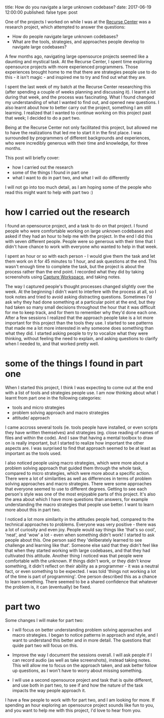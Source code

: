 title: How do you navigate a large unknown codebase?
date: 2017-06-19 12:00:00
published: false
type: post

One of the projects I worked on while I was at the [Recurse Center](https://www.recurse.com/) was a research project, which attempted to answer the questions:
- How do people navigate large unknown codebases? 
- What are the tools, strategies, and approaches people develop to navigate large codebases?

A few months ago, navigating large opensource projects seemed like a daunting and mystical task.  At the Recurse Center, I spent time exploring opensource projects with more experienced programmers.  Those experiences brought home to me that there are strategies people use to do this - it isn't magic - and inspired me to try and find out what they are.

I spent the last week of my batch at the Recurse Center researching this (after spending a couple of weeks planning and discussing it).  I learnt a lot during that week, and the process was fascinating.  What I found changed my understanding of what I wanted to find out, and opened new questions.  I also learnt about how to better carry out the project, something I am still learning.  I realized that I wanted to continue working on this project past that week; I decided to do a part two.

Being at the Recurse Center not only facilitated this project, but allowed me to have the realizations that led me to start it in the first place. I was surrounded by programmers of different backgrounds and experiences, who were incredibly generous with their time and knowledge, for three months. 

This post will briefly cover:
- how I carried out the research
- some of the things I found in part one
- what I want to do in part two, and what I will do differently

I will not go into too much detail, as I am hoping some of the people who read this might want to help with part two :)


# how I carried out the research
I found an opensource project, and a task to do on that project.  I found people who were comfortable working on large unknown codebases and asked if they had an hour to help me with the project.  In the end I did this with seven different people.  People were so generous with their time that I didn't have chance to work with everyone who wanted to help in that week. 

I spent an hour or so with each person - I would give them the task and let them work on it for 45 minutes to 1 hour, and ask questions at the end.  This wasn't enough time to complete the task, but the project is about the process rather than the end point.  I recorded what they did by taking screenshots using [Capture Workspace](https://github.com/jasonaowen/capture-workspace), and taking notes. 

The way I captured people's thought processes changed slightly over the week.  At the beginning I didn't want to interfere with the process at all, so I took notes and tried to avoid asking distracting questions.  Sometimes I'd ask why they had done something at a particular point at the end, but they had taken so many small decisions throughout the hour that it was difficult for me to keep track, and for them to remember why they'd done each one.  After a few sessions I realized that the approach people take is a lot more important for this project than the tools they use.  I started to see patterns that made me a lot more interested in why someone does something than what they did. I started asking people to try to vocalize what they were thinking, without feeling the need to explain, and asking questions to clarify when I needed to, and that worked pretty well.


# some of the things I found in part one

When I started this project, I think I was expecting to come out at the end with a list of tools and strategies people use.  I am now thinking about what I learnt from part one in the following categories:

- tools and micro strategies 
- problem solving approach and macro strategies
- attitude/ approach 

I came accross several tools (ie. tools people have installed, or even scripts they have written themselves) and strategies (eg. close reading of names of files and within the code).  And I saw that having a mental toolbox to draw on is really important, but I started to realize how important the other aspects are.  I was surprised to find that approach seemed to be at least as important as the tools used. 

I also noticed people using macro strategies, which were more about a problem solving approach that guided them through the whole task, compared to micro strategies, which were more about a specific action.  There were a lot of similarities as well as differences in terms of problem solving approaches and macro strategies.  There were some approaches that everyone seemed to use to different degrees.  Getting to see each person's style was one of the most enjoyable parts of this project.  It's also the area about which I have more questions than answers, for example understanding the macro strategies that people use better. I want to learn more about this in part two. 

I noticed a lot more similarity in the attitudes people had, compared to the technical approaches to problems.  Everyone was very positive - there was a lot of curiosity and even joy.  People would say things like 'that's so cool', 'neat', and 'wow' a lot - even when something didn't work!  I started to ask people about this.  One person said they 'deliberately learned to see challenge and learning like that'.  Someone else said that they didn't feel like that when they started working with large codebases, and that they had cultivated this attitude.  Another thing I noticed was that people were comfortable with the unknown.  If things didn't work, or they didn't know something, it didn't reflect on their ability as a programmer - it was a neutral fact, or even something to be expected.  I was told 'things not working a lot of the time is part of programming'.  One person described this as a chance to learn something.  There seemed to be a shared confidence that whatever the problem is, it can (eventually) be fixed.


# part two

Some changes I will make for part two:

* I will focus on better understanding problem solving approaches and macro strategies.  I began to notice patterns in approach and style, and I want to understand this better and in more detail.  The questions that quide part two will focus on this. 

* Improve the way I document the sessions overall. I will ask people if I can record audio (as well as take screenshots), instead taking notes.  This will allow me to focus on the approach taken, and ask better follow up questions, as I won't have to worry about missing something.

* I will use a second opensource project and task that is quite different, and use both in part two, to see if and how the nature of the task impacts the way people approach it. 

I have a few people to work with for part two, and I am looking for more.  If spending an hour exploring an opensource project sounds like fun to you, and you want to help me with this project, I'd love to hear from you.




